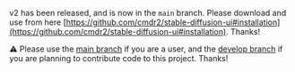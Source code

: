 v2 has been released, and is now in the `main` branch. Please download and use from here [https://github.com/cmdr2/stable-diffusion-ui#installation](https://github.com/cmdr2/stable-diffusion-ui#installation). Thanks!

⚠️ Please use the [main branch](https://github.com/cmdr2/stable-diffusion-ui) if you are a user, and the [develop branch](https://github.com/cmdr2/stable-diffusion-ui/tree/develop) if you are planning to contribute code to this project. Thanks!